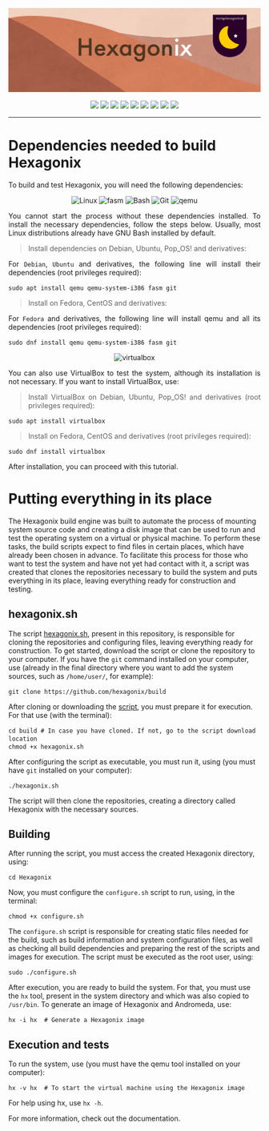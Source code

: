 <!-- Vamos adicionar o logotipo do sistema -->

<p align="center">
<img src="https://github.com/hexagonix/Doc/blob/main/Img/banner.png">
</p>

<div align="center">

![](https://img.shields.io/github/license/hexagonix/build.svg)
![](https://img.shields.io/github/stars/hexagonix/build.svg)
![](https://img.shields.io/github/issues/hexagonix/build.svg)
![](https://img.shields.io/github/issues-closed/hexagonix/build.svg)
![](https://img.shields.io/github/issues-pr/hexagonix/build.svg)
![](https://img.shields.io/github/issues-pr-closed/hexagonix/build.svg)
![](https://img.shields.io/github/downloads/hexagonix/build/total.svg)
![](https://img.shields.io/github/release/hexagonix/build.svg)
[![](https://img.shields.io/twitter/follow/hexagonixOS.svg?style=social&label=Follow%20%40HexagonixOS)](https://twitter.com/hexagonixOS)

</div>

<hr>

# Dependencies needed to build Hexagonix

<div align="justify">

To build and test Hexagonix, you will need the following dependencies:

</div>

<div align="center">

![Linux](https://img.shields.io/badge/Linux-FCC624?style=for-the-badge&logo=linux&logoColor=black)
![fasm](https://img.shields.io/badge/Flat_Assembler-F57842?style=for-the-badge&logo=fasm&logoColor=white)
![Bash](https://img.shields.io/badge/GNU%20Bash-4EAA25?style=for-the-badge&logo=GNU%20Bash&logoColor=white)
![Git](https://img.shields.io/badge/GIT-E44C30?style=for-the-badge&logo=git&logoColor=white)
![qemu](https://img.shields.io/badge/Qemu-0A0A0A?style=for-the-badge&logo=qemu&logoColor=white)

</div>

<div align="justify">

You cannot start the process without these dependencies installed. To install the necessary dependencies, follow the steps below. Usually, most Linux distributions already have GNU Bash installed by default.

> Install dependencies on Debian, Ubuntu, Pop_OS! and derivatives:

For `Debian`, `Ubuntu` and derivatives, the following line will install their dependencies (root privileges required):

```
sudo apt install qemu qemu-system-i386 fasm git
```

> Install on Fedora, CentOS and derivatives:

For `Fedora` and derivatives, the following line will install qemu and all its dependencies (root privileges required):

```
sudo dnf install qemu qemu-system-i386 fasm git
```

</div>

<div align="center">

![virtualbox](https://img.shields.io/badge/VirtualBox-118515?style=for-the-badge&logo=virtualbox&logoColor=white)

</div>

<div align="justify">

You can also use VirtualBox to test the system, although its installation is not necessary. If you want to install VirtualBox, use:

> Install VirtualBox on Debian, Ubuntu, Pop_OS! and derivatives (root privileges required):

```
sudo apt install virtualbox
```

> Install on Fedora, CentOS and derivatives (root privileges required):

```
sudo dnf install virtualbox
```

After installation, you can proceed with this tutorial.

</div>

# Putting everything in its place

The Hexagonix build engine was built to automate the process of mounting system source code and creating a disk image that can be used to run and test the operating system on a virtual or physical machine. To perform these tasks, the build scripts expect to find files in certain places, which have already been chosen in advance. To facilitate this process for those who want to test the system and have not yet had contact with it, a script was created that clones the repositories necessary to build the system and puts everything in its place, leaving everything ready for construction and testing.

## hexagonix.sh

The script [hexagonix.sh](hexagonix.sh), present in this repository, is responsible for cloning the repositories and configuring files, leaving everything ready for construction. To get started, download the script or clone the repository to your computer. If you have the `git` command installed on your computer, use (already in the final directory where you want to add the system sources, such as `/home/user/`, for example):

```
git clone https://github.com/hexagonix/build
```

After cloning or downloading the [script](hexagonix.sh), you must prepare it for execution. For that use (with the terminal):

```
cd build # In case you have cloned. If not, go to the script download location
chmod +x hexagonix.sh
```

After configuring the script as executable, you must run it, using (you must have `git` installed on your computer):

```
./hexagonix.sh
```

The script will then clone the repositories, creating a directory called Hexagonix with the necessary sources.

## Building

After running the script, you must access the created Hexagonix directory, using:

```
cd Hexagonix
```

Now, you must configure the `configure.sh` script to run, using, in the terminal:

```
chmod +x configure.sh
```

The `configure.sh` script is responsible for creating static files needed for the build, such as build information and system configuration files, as well as checking all build dependencies and preparing the rest of the scripts and images for execution. The script must be executed as the root user, using:

```
sudo ./configure.sh
```

After execution, you are ready to build the system. For that, you must use the `hx` tool, present in the system directory and which was also copied to `/usr/bin`. To generate an image of Hexagonix and Andromeda, use:

```
hx -i hx  # Generate a Hexagonix image
```

## Execution and tests

To run the system, use (you must have the qemu tool installed on your computer):

```
hx -v hx  # To start the virtual machine using the Hexagonix image
```

For help using hx, use `hx -h`.

For more information, check out the documentation.

<!-- Versão do arquivo: 1.0

Copyright © 2015-2022 Felipe Miguel Nery Lunkes

-->
